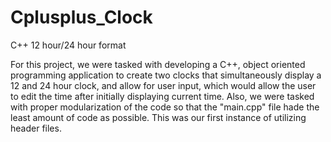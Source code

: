# Cplusplus_Clock
C++ 12 hour/24 hour format

For this project, we were tasked with developing a C++, object oriented programming application to create two clocks that simultaneously display a 12 and 24 hour
clock, and allow for user input, which would allow the user to edit the time after initially displaying current time. Also, we were tasked with proper 
modularization of the code so that the "main.cpp" file hade the least amount of code as possible. This was our first instance of utilizing header files. 
